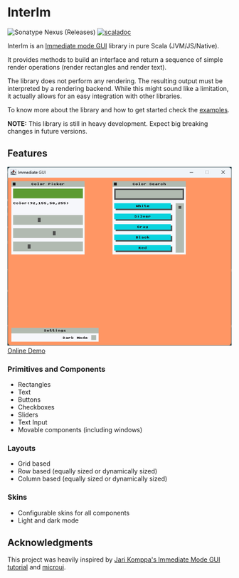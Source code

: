 # InterIm

![Sonatype Nexus (Releases)](https://img.shields.io/nexus/r/eu.joaocosta/interim_3?server=https%3A%2F%2Foss.sonatype.org)
 [![scaladoc](https://javadoc.io/badge2/eu.joaocosta/interim_3/javadoc.svg)](https://javadoc.io/doc/eu.joaocosta/interim_3)

InterIm is an [Immediate mode GUI](https://en.wikipedia.org/wiki/Immediate_mode_GUI) library in pure Scala (JVM/JS/Native).

It provides methods to build an interface and return a sequence of simple render operations (render rectangles and render text).

The library does not perform any rendering. The resulting output must be interpreted by a rendering backend.
While this might sound like a limitation, it actually allows for an easy integration with other libraries.

To know more about the library and how to get started check the [examples](https://github.com/JD557/interim/tree/master/examples).

**NOTE:** This library is still in heavy development. Expect big breaking changes in future versions.

## Features

![Example of a color picker](examples/snapshot/assets/colorpicker.png)
[Online Demo](https://joaocosta.eu/Demos/InterIm/)

### Primitives and Components

- Rectangles
- Text
- Buttons
- Checkboxes
- Sliders
- Text Input
- Movable components (including windows)

### Layouts

- Grid based
- Row based (equally sized or dynamically sized)
- Column based (equally sized or dynamically sized)

### Skins

- Configurable skins for all components
- Light and dark mode

## Acknowledgments

This project was heavily inspired by [Jari Komppa's Immediate Mode GUI tutorial](https://solhsa.com/imgui/) and [microui](https://github.com/rxi/microui).
